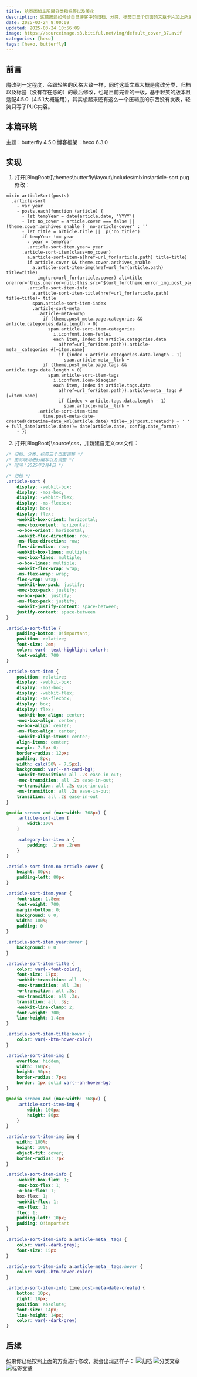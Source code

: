 ```yaml
---
title: 给页面加上所属分类和标签以及美化
description: 这篇简述如何给自己博客中的归档、分类、标签页三个页面的文章卡片加上所属分类和标签，并说明了具体的实践环境，以最大限度的方式进行CSS美化。但也请注意要经常备份以免出现大量错误。
date: 2025-03-24 8:00:09
updated: 2025-03-24 10:56:09
image: https://sourceimage.s3.bitiful.net/img/default_cover_37.avif
categories: [hexo]
tags: [hexo, butterfly]
---
```


## 前言
魔改到一定程度，会跟轻笑的风格大致一样，同时这篇文章大概是魔改分类，归档以及标签（没有存在感的）的最后修改，也是目前完善的一版，基于轻笑的版本且适配4.5.0（4.5.1大概能用），其实想起来还有这么一个压箱底的东西没有发表，轻笑只写了PUG内容。

## 本篇环境
主题：butterfly 4.5.0
博客框架：hexo 6.3.0

## 实现
1. 打开[BlogRoot:]\themes\butterfly\layout\includes\mixins\article-sort.pug修改：
``` PUG
mixin articleSort(posts)
  .article-sort
    - var year
    - posts.each(function (article) {
      - let tempYear = date(article.date, 'YYYY')
      - let no_cover = article.cover === false || !theme.cover.archives_enable ? 'no-article-cover' : ''
      - let title = article.title || _p('no_title')
      if tempYear !== year
        - year = tempYear
        .article-sort-item.year= year
      .article-sort-item(class=no_cover)
        a.article-sort-item-a(href=url_for(article.path) title=title)
        if article.cover && theme.cover.archives_enable
          a.article-sort-item-img(href=url_for(article.path) title=title)
            img(src=url_for(article.cover) alt=title onerror=`this.onerror=null;this.src='${url_for(theme.error_img.post_page)}'`)
        .article-sort-item-info
          a.article-sort-item-title(href=url_for(article.path) title=title)= title
          span.article-sort-item-index
          .article-sort-meta
            .article-meta-wrap
              if (theme.post_meta.page.categories && article.categories.data.length > 0)
                span.article-sort-item-categories
                  i.iconfont.icon-fenlei
                  each item, index in article.categories.data
                    a(href=url_for(item.path)).article-meta__categories #[=item.name]
                    if (index < article.categories.data.length - 1)
                      span.article-meta__link •
              if (theme.post_meta.page.tags && article.tags.data.length > 0)
                span.article-sort-item-tags
                  i.iconfont.icon-biaoqian
                  each item, index in article.tags.data
                    a(href=url_for(item.path)).article-meta__tags #[=item.name]
                    if (index < article.tags.data.length - 1)
                      span.article-meta__link •
            .article-sort-item-time
              time.post-meta-date-created(datetime=date_xml(article.date) title=_p('post.created') + ' ' + full_date(article.date))= date(article.date, config.date_format)
    - })
```

2. 打开[BlogRoot]\source\css，并新建自定义css文件：
``` CSS
/* 归档，分类，标签三个页面调整 */
/* 由苏晓河进行编写以及调整 */
/* 时间：2025年2月4日 */

/* 归档 */
.article-sort {
    display: -webkit-box;
    display: -moz-box;
    display: -webkit-flex;
    display: -ms-flexbox;
    display: box;
    display: flex;
    -webkit-box-orient: horizontal;
    -moz-box-orient: horizontal;
    -o-box-orient: horizontal;
    -webkit-flex-direction: row;
    -ms-flex-direction: row;
    flex-direction: row;
    -webkit-box-lines: multiple;
    -moz-box-lines: multiple;
    -o-box-lines: multiple;
    -webkit-flex-wrap: wrap;
    -ms-flex-wrap: wrap;
    flex-wrap: wrap;
    -webkit-box-pack: justify;
    -moz-box-pack: justify;
    -o-box-pack: justify;
    -ms-flex-pack: justify;
    -webkit-justify-content: space-between;
    justify-content: space-between
}

.article-sort-title {
    padding-bottom: 0!important;
    position: relative;
    font-size: 2em;
    color: var(--text-highlight-color);
    font-weight: 700
}

.article-sort-item {
    position: relative;
    display: -webkit-box;
    display: -moz-box;
    display: -webkit-flex;
    display: -ms-flexbox;
    display: box;
    display: flex;
    -webkit-box-align: center;
    -moz-box-align: center;
    -o-box-align: center;
    -ms-flex-align: center;
    -webkit-align-items: center;
    align-items: center;
    margin: 7.5px 0;
    border-radius: 12px;
    padding: 8px;
    width: calc(50% - 7.5px);
    background: var(--ah-card-bg);
    -webkit-transition: all .2s ease-in-out;
    -moz-transition: all .2s ease-in-out;
    -o-transition: all .2s ease-in-out;
    -ms-transition: all .2s ease-in-out;
    transition: all .2s ease-in-out
}

@media screen and (max-width: 768px) {
    .article-sort-item {
        width:100%
    }

    .category-bar-item a {
        padding: .1rem .2rem
    }
}

.article-sort-item.no-article-cover {
    height: 80px;
    padding-left: 80px
}

.article-sort-item.year {
    font-size: 1.8em;
    font-weight: 700;
    margin-bottom: 0;
    background: 0 0;
    width: 100%;
    padding: 0
}

.article-sort-item.year:hover {
    background: 0 0
}

.article-sort-item-title {
    color: var(--font-color);
    font-size: 17px;
    -webkit-transition: all .3s;
    -moz-transition: all .3s;
    -o-transition: all .3s;
    -ms-transition: all .3s;
    transition: all .3s;
    -webkit-line-clamp: 2;
    font-weight: 700;
    line-height: 1.4em
}

.article-sort-item-title:hover {
    color: var(--btn-hover-color)
}

.article-sort-item-img {
    overflow: hidden;
    width: 160px;
    height: 90px;
    border-radius: 7px;
    border: 1px solid var(--ah-hover-bg)
}

@media screen and (max-width: 768px) {
    .article-sort-item-img {
        width: 100px;
        height: 80px
    }
}

.article-sort-item-img img {
    width: 100%;
    height: 100%;
    object-fit: cover;
    border-radius: 7px
}

.article-sort-item-info {
    -webkit-box-flex: 1;
    -moz-box-flex: 1;
    -o-box-flex: 1;
    box-flex: 1;
    -webkit-flex: 1;
    -ms-flex: 1;
    flex: 1;
    padding-left: 10px;
    padding: 0!important
}

.article-sort-item-info a.article-meta__tags {
    color: var(--dark-grey);
    font-size: 15px
}

.article-sort-item-info a.article-meta__tags:hover {
    color: var(--btn-hover-color)
}

.article-sort-item-info time.post-meta-date-created {
    bottom: 10px;
    right: 10px;
    position: absolute;
    font-size: 14px;
    line-height: 14px;
    color: var(--dark-grey)
}
```

## 后续
如果你已经按照上面的方案进行修改，就会出现这样子：
![归档](https://sourceimage.s3.bitiful.net/post%2Fimg%2F%E5%BD%92%E6%A1%A3%E3%80%81%E5%88%86%E7%B1%BB%E3%80%81%E6%A0%87%E7%AD%BE%E9%A1%B5%E6%96%87%E7%AB%A0%E5%8D%A1%E7%89%87%E5%8A%A0%E4%B8%8A%E6%89%80%E5%B1%9E%E5%88%86%E7%B1%BB%E5%92%8C%E6%A0%87%E7%AD%BE%E4%BB%A5%E5%8F%8A%E7%BE%8E%E5%8C%96%E9%A1%B5%E9%9D%A2%EF%BC%88%E8%BD%BB%E7%AC%91%E7%89%88%E6%9C%AC%E9%87%8D%E5%88%B6%E7%89%88%EF%BC%89%2F1.avif)
![分类文章](https://sourceimage.s3.bitiful.net/post%2Fimg%2F%E5%BD%92%E6%A1%A3%E3%80%81%E5%88%86%E7%B1%BB%E3%80%81%E6%A0%87%E7%AD%BE%E9%A1%B5%E6%96%87%E7%AB%A0%E5%8D%A1%E7%89%87%E5%8A%A0%E4%B8%8A%E6%89%80%E5%B1%9E%E5%88%86%E7%B1%BB%E5%92%8C%E6%A0%87%E7%AD%BE%E4%BB%A5%E5%8F%8A%E7%BE%8E%E5%8C%96%E9%A1%B5%E9%9D%A2%EF%BC%88%E8%BD%BB%E7%AC%91%E7%89%88%E6%9C%AC%E9%87%8D%E5%88%B6%E7%89%88%EF%BC%89%2F2.avif)
![标签文章](https://sourceimage.s3.bitiful.net/post%2Fimg%2F%E5%BD%92%E6%A1%A3%E3%80%81%E5%88%86%E7%B1%BB%E3%80%81%E6%A0%87%E7%AD%BE%E9%A1%B5%E6%96%87%E7%AB%A0%E5%8D%A1%E7%89%87%E5%8A%A0%E4%B8%8A%E6%89%80%E5%B1%9E%E5%88%86%E7%B1%BB%E5%92%8C%E6%A0%87%E7%AD%BE%E4%BB%A5%E5%8F%8A%E7%BE%8E%E5%8C%96%E9%A1%B5%E9%9D%A2%EF%BC%88%E8%BD%BB%E7%AC%91%E7%89%88%E6%9C%AC%E9%87%8D%E5%88%B6%E7%89%88%EF%BC%89%2F3.avif)